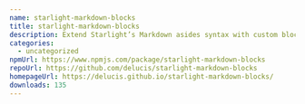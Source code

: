 ```yaml
---
name: starlight-markdown-blocks
title: starlight-markdown-blocks
description: Extend Starlight’s Markdown asides syntax with custom block types
categories:
  - uncategorized
npmUrl: https://www.npmjs.com/package/starlight-markdown-blocks
repoUrl: https://github.com/delucis/starlight-markdown-blocks
homepageUrl: https://delucis.github.io/starlight-markdown-blocks/
downloads: 135
---
```

